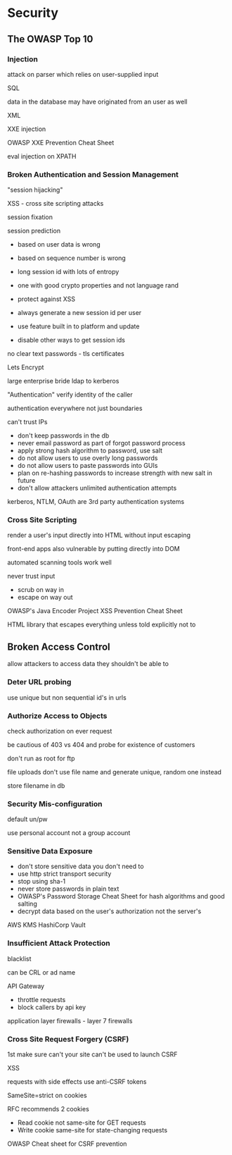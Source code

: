 # Security

## The OWASP Top 10

### Injection

attack on parser which relies on user-supplied input

SQL

data in the database may have originated from an user as well

XML

XXE injection

OWASP XXE Prevention Cheat Sheet

eval injection on XPATH

### Broken Authentication and Session Management

"session hijacking"

XSS - cross site scripting attacks

session fixation

session prediction

- based on user data is wrong
- based on sequence number is wrong

- long session id with lots of entropy
- one with good crypto properties and not language rand
- protect against XSS
- always generate a new session id per user
- use feature built in to platform and update
- disable other ways to get session ids

no clear text passwords - tls certificates

Lets Encrypt

large enterprise bride ldap to kerberos

"Authentication" verify identity of the caller

authentication everywhere not just boundaries

can't trust IPs

- don't keep passwords in the db
- never email password as part of forgot password process
- apply strong hash algorithm to password, use salt
- do not allow users to use overly long passwords
- do not allow users to paste passwords into GUIs
- plan on re-hashing passwords to increase strength with new salt in future
- don't allow attackers unlimited authentication attempts

kerberos, NTLM, OAuth are 3rd party authentication systems

### Cross Site Scripting

render a user's input directly into HTML without input escaping

front-end apps also vulnerable by putting directly into DOM

automated scanning tools work well

never trust input
- scrub on way in
- escape on way out

OWASP's Java Encoder Project
XSS Prevention Cheat Sheet

HTML library that escapes everything unless told explicitly not to

## Broken Access Control

allow attackers to access data they shouldn't be able to

### Deter URL probing

use unique but non sequential id's in urls

### Authorize Access to Objects

check authorization on ever request

be cautious of 403 vs 404 and probe for existence of customers

don't run as root for ftp

file uploads don't use file name and generate unique, random one instead

store filename in db

### Security Mis-configuration

default un/pw

use personal account not a group account

### Sensitive Data Exposure

- don't store sensitive data you don't need to
- use http strict transport security
- stop using sha-1
- never store passwords in plain text
 - OWASP's Password Storage Cheat Sheet for hash algorithms and good salting 
- decrypt data based on the user's authorization not the server's

AWS KMS
HashiCorp Vault

### Insufficient Attack Protection

blacklist 

can be CRL or ad name

API Gateway
- throttle requests
- block callers by api key

application layer firewalls - layer 7 firewalls

### Cross Site Request Forgery (CSRF)

1st make sure can't your site can't be used to launch CSRF

XSS

requests with side effects use anti-CSRF tokens

SameSite=strict on cookies

RFC recommends 2 cookies
- Read cookie not same-site for GET requests
- Write cookie same-site for state-changing requests

OWASP Cheat sheet for CSRF prevention













  



